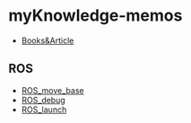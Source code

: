 # myKnowledge-memos

- [Books&Article](Books&Article.md)

## ROS 

- [ROS_move_base](ROS_move_base.md)  
- [ROS_debug](ROS_debug.md)
- [ROS_launch](ROS_launch.md)
